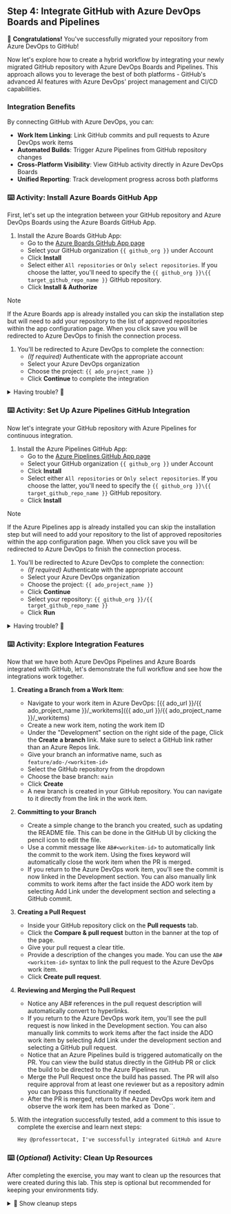 ## Step 4: Integrate GitHub with Azure DevOps Boards and Pipelines

🎉 **Congratulations!** You've successfully migrated your repository from Azure DevOps to GitHub!

Now let's explore how to create a hybrid workflow by integrating your newly migrated GitHub repository with Azure DevOps Boards and Pipelines. This approach allows you to leverage the best of both platforms - GitHub's advanced AI features with Azure DevOps' project management and CI/CD capabilities.

### Integration Benefits

By connecting GitHub with Azure DevOps, you can:

- **Work Item Linking**: Link GitHub commits and pull requests to Azure DevOps work items
- **Automated Builds**: Trigger Azure Pipelines from GitHub repository changes
- **Cross-Platform Visibility**: View GitHub activity directly in Azure DevOps Boards
- **Unified Reporting**: Track development progress across both platforms

### ⌨️ Activity: Install Azure Boards GitHub App

First, let's set up the integration between your GitHub repository and Azure DevOps Boards using the Azure Boards GitHub App.

1. Install the Azure Boards GitHub App:
   - Go to the [Azure Boards GitHub App page](https://github.com/marketplace/azure-boards)
   - Select your GitHub organization `{{ github_org }}` under Account
   - Click **Install**
   - Select either `All repositories` or `Only select repositories`. If you choose the latter, you'll need to specify the `{{ github_org }}\{{ target_github_repo_name }}` GitHub repository.
   - Click **Install & Authorize**

> [!NOTE]
> If the Azure Boards app is already installed you can skip the installation step but will need to add your repository to the list of approved repositories within the app configuration page. When you click save you will be redirected to Azure DevOps to finish the connection process.

1. You'll be redirected to Azure DevOps to complete the connection:
   - _(If required)_ Authenticate with the appropriate account
   - Select your Azure DevOps organization
   - Choose the project: `{{ ado_project_name }}`
   - Click **Continue** to complete the integration

<details>
<summary>Having trouble? 🤷</summary><br/>

- Make sure you have admin permissions on both the GitHub repository and Azure DevOps project
- If the Azure Boards app isn't showing up, check that it's properly installed in your organization's settings

</details>

### ⌨️ Activity: Set Up Azure Pipelines GitHub Integration

Now let's integrate your GitHub repository with Azure Pipelines for continuous integration.

1. Install the Azure Pipelines GitHub App:
   - Go to the [Azure Pipelines GitHub App page](https://github.com/marketplace/azure-pipelines)
   - Select your GitHub organization `{{ github_org }}` under Account
   - Click **Install**
   - Select either `All repositories` or `Only select repositories`. If you choose the latter, you'll need to specify the `{{ github_org }}\{{ target_github_repo_name }}` GitHub repository.
   - Click **Install**

> [!NOTE]
> If the Azure Pipelines app is already installed you can skip the installation step but will need to add your repository to the list of approved repositories within the app configuration page. When you click save you will be redirected to Azure DevOps to finish the connection process.

1. You'll be redirected to Azure DevOps to complete the connection:
   - _(If required)_ Authenticate with the appropriate account
   - Select your Azure DevOps organization
   - Choose the project: `{{ ado_project_name }}`
   - Click **Continue**
   - Select your repository: `{{ github_org }}/{{ target_github_repo_name }}`
   - Click **Run**

<details>
<summary>Having trouble? 🤷</summary><br/>

- Make sure you have admin permissions on both the GitHub repository and Azure DevOps project
- If the Azure Pipelines app isn't showing up, check that it's properly installed in your organization's settings

</details>

### ⌨️ Activity: Explore Integration Features

Now that we have both Azure DevOps Pipelines and Azure Boards integrated with GitHub, let's demonstrate the full workflow and see how the integrations work together.

1. **Creating a Branch from a Work Item**:

   - Navigate to your work item in Azure DevOps: [{{ ado_url }}/{{ ado_project_name }}/_workitems]({{ ado_url }}/{{ ado_project_name }}/\_workitems)
   - Create a new work item, noting the work item ID
   - Under the "Development" section on the right side of the page, Click the **Create a branch** link. Make sure to select a GitHub link rather than an Azure Repos link.
   - Give your branch an informative name, such as `feature/ado-/<workitem-id>`
   - Select the GitHub repository from the dropdown
   - Choose the base branch: `main`
   - Click **Create**
   - A new branch is created in your GitHub repository. You can navigate to it directly from the link in the work item.

1. **Committing to your Branch**

   - Create a simple change to the branch you created, such as updating the README file. This can be done in the GitHub UI by clicking the pencil icon to edit the file.
   - Use a commit message like `AB#<workitem-id>` to automatically link the commit to the work item. Using the fixes keyword will automatically close the work item when the PR is merged.
   - If you return to the Azure DevOps work item, you'll see the commit is now linked in the Development section. You can also manually link commits to work items after the fact inside the ADO work item by selecting Add Link under the development section and selecting a GitHub commit.

1. **Creating a Pull Request**

   - Inside your GitHub repository click on the **Pull requests** tab.
   - Click the **Compare & pull request** button in the banner at the top of the page.
   - Give your pull request a clear title.
   - Provide a description of the changes you made. You can use the `AB#<workitem-id>` syntax to link the pull request to the Azure DevOps work item.
   - Click **Create pull request**.

1. **Reviewing and Merging the Pull Request**

   - Notice any AB#<workitem-id> references in the pull request description will automatically convert to hyperlinks.
   - If you return to the Azure DevOps work item, you'll see the pull request is now linked in the Development section. You can also manually link commits to work items after the fact inside the ADO work item by selecting Add Link under the development section and selecting a GitHub pull request.
   - Notice that an Azure Pipelines build is triggered automatically on the PR. You can view the build status directly in the GitHub PR or click the build to be directed to the Azure Pipelines run.
   - Merge the Pull Request once the build has passed. The PR will also require approval from at least one reviewer but as a repository admin you can bypass this functionality if needed.
   - After the PR is merged, return to the Azure DevOps work item and observe the work item has been marked as `Done``.

1. With the integration successfully tested, add a comment to this issue to complete the exercise and learn next steps:

   ```md
   Hey @professortocat, I've successfully integrated GitHub and Azure DevOps!
   ```

### ⌨️ (_Optional_) Activity: Clean Up Resources

After completing the exercise, you may want to clean up the resources that were created during this lab. This step is optional but recommended for keeping your environments tidy.

<details>
<summary>🧹 Show cleanup steps</summary>

1. **Clean up Azure DevOps project**:

   ```bash
   cd ado/project
   terraform apply -destroy -var="ado_token=$ADO_PAT"
   ```

   You will be asked to confirm by writing `yes`.

1. **Delete the migrated GitHub repository**:

   - Navigate to the migrated repository on GitHub: https://github.com/{{ github_org }}/{{ target_github_repo_name }}
   - Go to repository `Settings` tab
   - Scroll down to the `Danger Zone` and click `Delete this repository`
   - Follow the prompts to confirm deletion

1. **Revoke GitHub migrator role**:

   ```bash
   gh ado2gh revoke-migrator-role --actor {{ login }} --actor-type USER --github-org {{ github_org }}
   ```

1. **Delete Azure DevOps Personal Access Token**:

   - Navigate to your Azure DevOps Organization
   - Find the token you created for this exercise and delete it

</details>
